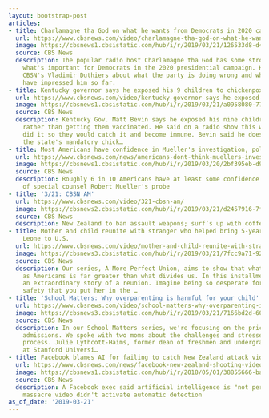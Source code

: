 ```yaml
---
layout: bootstrap-post
articles:
- title: Charlamagne tha God on what he wants from Democrats in 2020 campaign
  url: https://www.cbsnews.com/video/charlamagne-tha-god-on-what-he-wants-from-democrats-in-2020-campaign/
  image: https://cbsnews1.cbsistatic.com/hub/i/r/2019/03/21/126533d8-d4cb-4b0c-b95b-d78e3ca21664/thumbnail/1200x630/092836cd7b2cc9b4bed1d1d8670eb97b/0321-charlamagneweighsin-2020election-1809390-640x360.jpg
  source: CBS News
  description: The popular radio host Charlamagne tha God has some strong views about
    what's important for Democrats in the 2020 presidential campaign. He spoke to
    CBSN's Vladimir Duthiers about what the party is doing wrong and which candidates
    have impressed him so far.
- title: Kentucky governor says he exposed his 9 children to chickenpox
  url: https://www.cbsnews.com/video/kentucky-governor-says-he-exposed-his-9-children-to-chickenpox/
  image: https://cbsnews1.cbsistatic.com/hub/i/r/2019/03/21/a0958080-7719-44b9-9de6-43ccf8dd5994/thumbnail/1200x630/6b2adac7e74ab6f461f3e07237685e79/0321-ctm-chickenpox-1809393-640x360.jpg
  source: CBS News
  description: Kentucky Gov. Matt Bevin says he exposed his nine children to chickenpox
    rather than getting them vaccinated. He said on a radio show this week that he
    did it so they would catch it and become immune. Bevin said he does not support
    the state's mandatory chick…
- title: Most Americans have confidence in Mueller's investigation, poll finds
  url: https://www.cbsnews.com/news/americans-dont-think-muellers-investigation-is-a-witch-hunt/
  image: https://cbsnews1.cbsistatic.com/hub/i/r/2019/03/20/2bf395eb-d9e7-4d79-b211-b4a9bddc0d56/thumbnail/1200x630g2/0af0fa8f25784fccbd1f71fc48537ab3/rts2dzqn.jpg
  source: CBS News
  description: Roughly 6 in 10 Americans have at least some confidence in the fairness
    of special counsel Robert Mueller's probe
- title: '3/21: CBSN AM'
  url: https://www.cbsnews.com/video/321-cbsn-am/
  image: https://cbsnews2.cbsistatic.com/hub/i/r/2019/03/21/d2457916-7f40-41f7-b397-8acc07d1d079/thumbnail/1200x630/1d9435848bf6e8d9ebaaf989be1f8cfc/0321-cbsn-am-full-1809384-640x360.jpg
  source: CBS News
  description: New Zealand to ban assault weapons; surf’s up with coffee cups
- title: Mother and child reunite with stranger who helped bring 5-year-old from Sierra
    Leone to U.S.
  url: https://www.cbsnews.com/video/mother-and-child-reunite-with-stranger-who-helped-bring-5-year-old-from-sierra-leone-to-us/
  image: https://cbsnews3.cbsistatic.com/hub/i/r/2019/03/21/7fcc9a71-92ee-40ad-8dd6-fa3c2f6246c4/thumbnail/1200x630/58b1d13185fe7b5d87775ce6d093e0d6/0321-ctm-mpuairplanereunion-1809377-640x360.jpg
  source: CBS News
  description: Our series, A More Perfect Union, aims to show that what unites us
    as Americans is far greater than what divides us. In this installment, we share
    an extraordinary story of a reunion. Imagine being so desperate for your child’s
    safety that you put her in the …
- title: 'School Matters: Why overparenting is harmful for your child'
  url: https://www.cbsnews.com/video/school-matters-why-overparenting-is-harmful-for-your-child/
  image: https://cbsnews3.cbsistatic.com/hub/i/r/2019/03/21/7166bd2d-6089-4679-ab2b-b044ecae3d8a/thumbnail/1200x630/385e271d61dc4ea767edec6271cd2e1f/0321-ctm-priceofadmission-1809370-640x360.jpg
  source: CBS News
  description: In our School Matters series, we're focusing on the price of college
    admissions. We spoke with two moms about the challenges and stresses of the application
    process. Julie Lythcott-Haims, former dean of freshmen and undergraduate advising
    at Stanford Universi…
- title: Facebook blames AI for failing to catch New Zealand attack video
  url: https://www.cbsnews.com/news/facebook-new-zealand-shooting-video-ai-tools-failed-to-flag-livestream-video/
  image: https://cbsnews1.cbsistatic.com/hub/i/r/2018/05/01/38855666-ba59-4767-8f03-991b8800f0c2/thumbnail/1200x630/a9705eda43a1505c727f36b2c9b1afe7/gettyimages-953377518.jpg
  source: CBS News
  description: A Facebook exec said artificial intelligence is "not perfect" and that
    massacre video didn't activate automatic detection
as_of_date: '2019-03-21'
---
```


